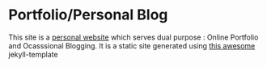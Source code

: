 # Portfolio/Personal Blog

This site is a [personal website](https://bibeklakra91.github.io/) which serves dual purpose : Online Portfolio and Ocasssional Blogging. It is a static site generated using [this awesome](https://github.com/daattali/beautiful-jekyll/tree/master) jekyll-template